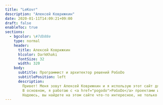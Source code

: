 ```yaml
---
title: "LeKovr"
description: "Алексей Коврижкин"
date: 2020-01-11T14:09:21+09:00
draft: false
enableToc: true
sections:
  - bgcolor: \#7db88e
    type: normal
    header:
      title: Алексей Коврижкин
      hlcolor: DarkKhaki
      fontSize: 32
      width: 320
    body:
      subtitle: Программист и архитектор решений PoGoDo
      subtitlePosition: left
      description: 
        Привет! Меня зовут Алексей Коврижкин и я использую этот сайт для публикации информации о моем профессиональном опыте.
        В основном, я работаю с <a href="pogodo">PoGoDo</a> проектами и здесь вы можете увидеть, почему.<br />
        Надеюсь, вы найдете на этом сайте что-то интересное, не только мое <a href="/cv/">резюме</a>.
---
```

